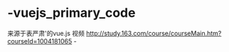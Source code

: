 # -vuejs_primary_code
来源于表严肃'的vue.js 视频 http://study.163.com/course/courseMain.htm?courseId=1004181065 -

